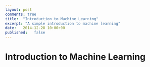 ```yaml
---
layout: post
comments: true
title:  "Introduction to Machine Learning"
excerpt: "A simple introduction to machine learning"
date:   2014-12-28 10:00:00
published:   false
---
```


# Introduction to Machine Learning
